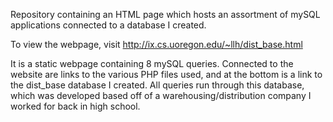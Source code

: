 Repository containing an HTML page which hosts an assortment of mySQL applications connected to a database I created.

To view the webpage, visit http://ix.cs.uoregon.edu/~llh/dist_base.html

It is a static webpage containing 8 mySQL queries. Connected to the website are links to the various PHP files used, 
and at the bottom is a link to the dist_base database I created. All queries run through this database, which was
developed based off of a warehousing/distribution company I worked for back in high school. 

